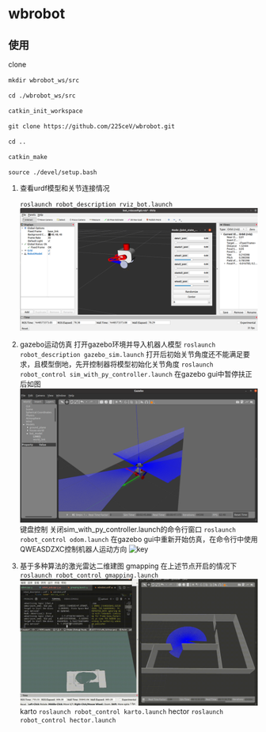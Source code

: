 # wbrobot

## 使用

clone

`mkdir wbrobot_ws/src`

`cd ./wbrobot_ws/src` 

`catkin_init_workspace`

`git clone https://github.com/225ceV/wbrobot.git`

`cd ..`

`catkin_make`

`source ./devel/setup.bash`

1. 查看urdf模型和关节连接情况

	`roslaunch robot_description rviz_bot.launch`
	![model_display](model_display.png)

2. gazebo运动仿真
	打开gazebo环境并导入机器人模型
	`roslaunch robot_description gazebo_sim.launch`
	打开后初始关节角度还不能满足要求，且模型倒地，先开控制器将模型初始化关节角度
	`roslaunch robot_control sim_with_py_controller.launch`
	在gazebo gui中暂停扶正后如图
	![gazebo_sim](gazebo_sim.png)
	键盘控制
	关闭sim_with_py_controller.launch的命令行窗口
	`roslaunch robot_control odom.launch`
	在gazebo gui中重新开始仿真，在命令行中使用QWEASDZXC控制机器人运动方向
	![key](key.gif)
	
3. 基于多种算法的激光雷达二维建图
	gmapping
	在上述节点开启的情况下
	`roslaunch robot_control gmapping.launch`
	![gmapping](gmapping.gif)
	karto
	`roslaunch robot_control karto.launch`
	hector
	`roslaunch robot_control hector.launch`
	

